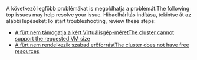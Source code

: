 <span data-ttu-id="46371-101">A következő legfőbb problémákat is megoldhatja a problémát.</span><span class="sxs-lookup"><span data-stu-id="46371-101">The following top issues may help resolve your issue.</span></span> <span data-ttu-id="46371-102">Hibaelhárítás indítása, tekintse át az alábbi lépéseket:</span><span class="sxs-lookup"><span data-stu-id="46371-102">To start troubleshooting, review these steps:</span></span>

- [<span data-ttu-id="46371-103">A fürt nem támogatja a kért Virtuálisgép-méret</span><span class="sxs-lookup"><span data-stu-id="46371-103">The cluster cannot support the requested VM size</span></span>](../articles/virtual-machines/windows/troubleshoot-deploy-vm.md#the-cluster-cannot-support-the-requested-vm-size)
- [<span data-ttu-id="46371-104">A fürt nem rendelkezik szabad erőforrást</span><span class="sxs-lookup"><span data-stu-id="46371-104">The cluster does not have free resources</span></span>](../articles/virtual-machines/windows/troubleshoot-deploy-vm.md#the-cluster-does-not-have-free-resources)